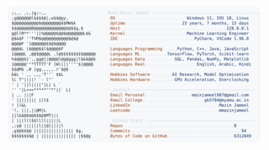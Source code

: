 <picture>
  <source srcset="https://raw.githubusercontent.com/mmazinjameel/mmazinjameel/main/dark_mode.svg?v=1750393098" media="(prefers-color-scheme: dark)">
  <img src="https://raw.githubusercontent.com/mmazinjameel/mmazinjameel/main/light_mode.svg?v=1750393098">
</picture>
